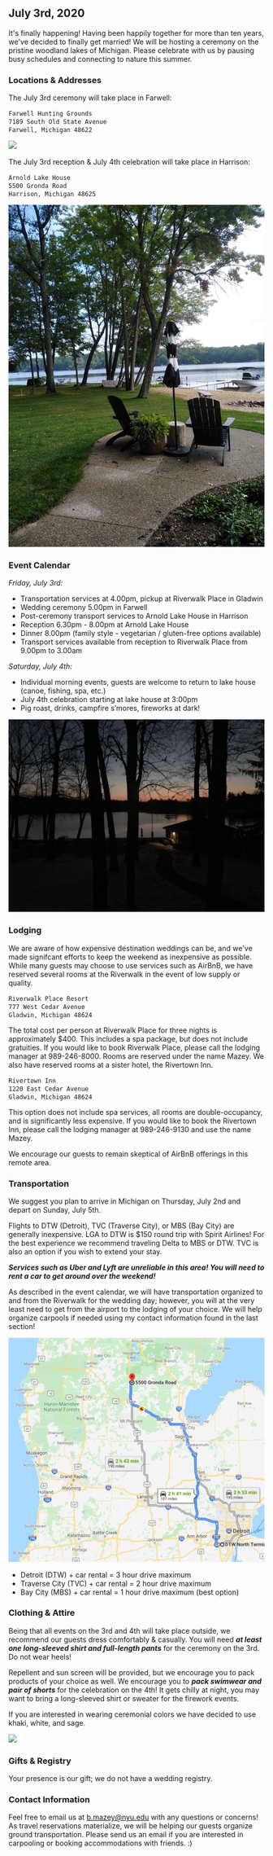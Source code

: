 <link rel="shortcut icon" type="image/png" href="/celebrate/images/favicon-32x32.png">
<link rel="shortcut icon" sizes="32x32" href="/celebrate/images/favicon-32x32.png">

## July 3rd, 2020

It's finally happening! Having been happily together for more than ten years, we've decided to finally get married!
We will be hosting a ceremony on the pristine woodland lakes of Michigan.
Please celebrate with us by pausing busy schedules and connecting to nature this summer.

### Locations & Addresses

The July 3rd ceremony will take place in Farwell:

```
Farwell Hunting Grounds
7189 South Old State Avenue
Farwell, Michigan 48622
```

![](/images/farwell.jpg)

The July 3rd reception & July 4th celebration will take place in Harrison:

```
Arnold Lake House
5500 Gronda Road
Harrison, Michigan 48625
```

![](/images/lake.jpg)

### Event Calendar

_Friday, July 3rd:_
* Transportation services at 4.00pm, pickup at Riverwalk Place in Gladwin
* Wedding ceremony 5.00pm in Farwell
* Post-ceremony transport services to Arnold Lake House in Harrison
* Reception 6.30pm - 8.00pm at Arnold Lake House
* Dinner 8.00pm (family style - vegetarian / gluten-free options available)
* Transport services available from reception to Riverwalk Place from 9.00pm to 3.00am

_Saturday, July 4th:_
* Individual morning events, guests are welcome to return to lake house (canoe, fishing, spa, etc.)
* July 4th celebration starting at lake house at 3:00pm
* Pig roast, drinks, campfire s’mores, fireworks at dark!

![](/images/nightscape.jpg)

### Lodging

We are aware of how expensive destination weddings can be, and we've made signifcant efforts to keep the weekend as inexpensive as possible.
While many guests may choose to use services such as AirBnB, we have reserved several rooms at the Riverwalk in the event of low supply or quality.

```
Riverwalk Place Resort
777 West Cedar Avenue
Gladwin, Michigan 48624
```

The total cost per person at Riverwalk Place for three nights is approximately $400. This includes a spa package, but does not include gratuities.
If you would like to book Riverwalk Place, please call the lodging manager at 989-246-8000. Rooms are reserved under the name Mazey.
We also have reserved rooms at a sister hotel, the Rivertown Inn.

```
Rivertown Inn
1220 East Cedar Avenue
Gladwin, Michigan 48624
```

This option does not include spa services, all rooms are double-occupancy, and is significantly less expensive.
If you would like to book the Rivertown Inn, please call the lodging manager at 989-246-9130 and use the name Mazey.

We encourage our guests to remain skeptical of AirBnB offerings in this remote area.

### Transportation

We suggest you plan to arrive in Michigan on Thursday, July 2nd and depart on Sunday, July 5th.

Flights to DTW (Detroit), TVC (Traverse City), or MBS (Bay City) are generally inexpensive. LGA to DTW is $150 round trip with Spirit Airlines!
For the best experience we recommend traveling Delta to MBS or DTW. TVC is also an option if you wish to extend your stay.

***Services such as Uber and Lyft are unreliable in this area! You will need to rent a car to get around over the weekend!***

As described in the event calendar, we will have transportation organized to and from the Riverwalk for the wedding day;
however, you will at the very least need to get from the airport to the lodging of your choice.
We will help organize carpools if needed using my contact information found in the last section!

![](/images/route.png)

* Detroit (DTW) + car rental = 3 hour drive maximum
* Traverse City (TVC) + car rental = 2 hour drive maximum
* Bay City (MBS) + car rental = 1 hour drive maximum (best option)

### Clothing & Attire

Being that all events on the 3rd and 4th will take place outside, we recommend our guests dress comfortably & casually.
You will need ***at least one long-sleeved shirt and full-length pants*** for the ceremony on the 3rd.
Do not wear heels!

Repellent and sun screen will be provided, but we encourage you to pack products of your choice as well.
We encourage you to ***pack swimwear and pair of shorts*** for the celebration on the 4th!
It gets chilly at night, you may want to bring a long-sleeved shirt or sweater for the firework events.

If you are interested in wearing ceremonial colors we have decided to use khaki, white, and sage.

![](/images/lakefront.jpg)

### Gifts & Registry

Your presence is our gift; we do not have a wedding registry.

### Contact Information

Feel free to email us at <b.mazey@nyu.edu> with any questions or concerns!
As travel reservations materialize, we will be helping our guests organize ground transportation.
Please send us an email if you are interested in carpooling or booking accommodations with friends. :)